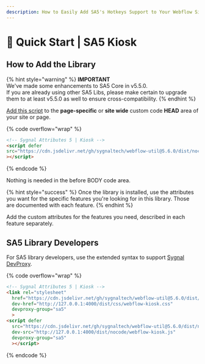 ```yaml
---
description: How to Easily Add SA5's Hotkeys Support to Your Webflow Site
---
```


# 🚀 Quick Start | SA5 Kiosk

## How to Add the Library  <a href="#step-1---add-the-library" id="step-1---add-the-library"></a>

{% hint style="warning" %}
**IMPORTANT** \
We've made some enhancements to SA5 Core in v5.5.0. \
If you are already using other SA5 Libs, please make certain to upgrade them to at least v5.5.0 as well to ensure cross-compatibility.&#x20;
{% endhint %}

[Add this script](../overview/how-to-add-custom-code.md) to the **page-specific** or **site wide** custom code **HEAD** area of your site or page.&#x20;

{% code overflow="wrap" %}
```html
<!-- Sygnal Attributes 5 | Kiosk -->
<script defer
src="https://cdn.jsdelivr.net/gh/sygnaltech/webflow-util@5.6.0/dist/nocode/webflow-kiosk.js"
></script> 
```
{% endcode %}

Nothing is needed in the before BODY code area.&#x20;

{% hint style="success" %}
Once the library is installed, use the attributes you want for the specific features you're looking for in this library. Those are documented with each feature.&#x20;
{% endhint %}

Add the custom attributes for the features you need, described in each feature separately. &#x20;

## SA5 Library Developers

For SA5 library developers, use the extended syntax to support [Sygnal DevProxy](https://engine.sygnal.com/devproxy).&#x20;

{% code overflow="wrap" %}
```html
<!-- Sygnal Attributes 5 | Kiosk --> 
<link rel="stylesheet" 
  href="https://cdn.jsdelivr.net/gh/sygnaltech/webflow-util@5.6.0/dist/css/webflow-kiosk.css"
  dev-href="http://127.0.0.1:4000/dist/css/webflow-kiosk.css"
  devproxy-group="sa5"
  > 
<script defer 
  src="https://cdn.jsdelivr.net/gh/sygnaltech/webflow-util@5.6.0/dist/nocode/webflow-kiosk.js" 
  dev-src="http://127.0.0.1:4000/dist/nocode/webflow-kiosk.js"
  devproxy-group="sa5"
  ></script>
```
{% endcode %}



